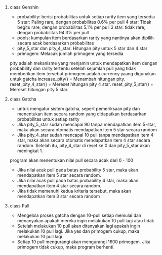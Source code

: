 1. class Genshin
    - probability: berisi probabilitas untuk setiap rarity item yang tersedia
        5 star: Paling rare, dengan probabilitas 0.6% per pull
        4 star: Tidak begitu rare, dengan probabilitas 5.1% per pull
        3 star: tidak rare, dengan probabilitas 94.3% per pull
    - pools: kumpulan item berdasarkan rarity yang nantinya akan dipilih secara acak berdasarkan probabilitas
    - pity_5_star dan pity_4_star: Hitungan pity untuk 5 star dan 4 star
    - primogem: Melacak jumlah primogem yang tersedia

    pity adalah mekanisme yang menjamin untuk mendapatkan item dengan probability dan rarity tertentu setelah sejumlah pull yang tidak memberikan item tersebut
    primogem adalah currency yaang digunakan untuk gatcha
    increase_pity() = Menambah hitungan pity.
    reset_pity_4_star() = Mereset hitungan pity 4 star.
    reset_pity_5_star() = Mereset hitungan pity 5 star.

2. class Gatcha
    - untuk mengatur sistem gatcha, sepert pemeriksaan pity dan menentukan item secara random yang didapatkan berdasarkan probabilitas untuk setiap rarity
    - Jika pity_5_star sudah mencapai 90 tanpa mendapatkan item 5-star, maka akan secara otomatis mendapatkan item 5 star secara random
    - Jika pity_4_star sudah mencapai 10 pull tanpa mendapatkan item 4-star, maka akan secara otomatis mendapatkan item 4 star secara random. Setelah itu, pity_4_star di reset ke 0 dan pity_5_star akan meningkat 1.

    program akan menentukan nilai pull secara acak dari 0 - 100
    - Jika nilai acak pull pada batas probability 5 star, maka akan mendapatkan item 5 star secara random.
    - Jika nilai acak pull pada batas probability 4 star, maka akan mendapatkan item 4 star secara random.
    - Jika tidak memenuhi kedua kriteria tersebut, maka akan mendapatkan item 3 star secara random

3. class Pull
    - Mengelola proses gatcha dengan 10-pull setiap memulai dan menanyakan apakah mereka ingin melakukan 10 pull lagi atau tidak
    - Setelah melakukan 10 pull akan ditanyakan lagi apakah ingin melakukan 10 pull lagi. Jika yes dan primogem cukup, maka melakukan 10 pull lagi 
    - Setiap 10 pull mengurangi akan mengurangi 1600 primogem. Jika primogem tidak cukup, maka program berhenti.